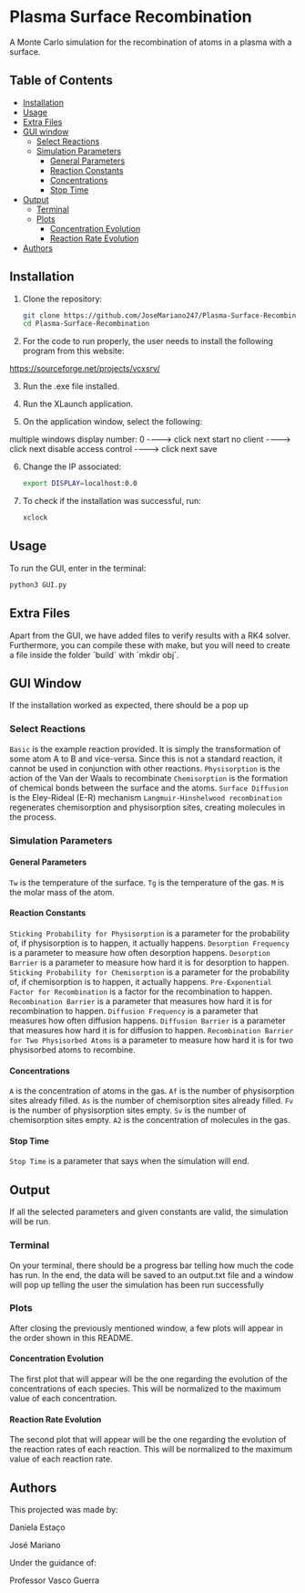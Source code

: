 # Plasma Surface Recombination

A Monte Carlo simulation for the recombination of
atoms in a plasma with a surface.

## Table of Contents
- [Installation](#installation)
- [Usage](#usage)
- [Extra Files](#usage)
- [GUI window](#gui-window)  
  - [Select Reactions](#select-reactions)  
  - [Simulation Parameters](#simulation-parameters)  
    - [General Parameters](#general-parameters)  
    - [Reaction Constants](#reaction-constants)  
    - [Concentrations](#concentrations) 
    - [Stop Time](#stop-time)
- [Output](#output)  
    - [Terminal](#terminal)  
    - [Plots](#plots)  
      - [Concentration Evolution](#concentration-evolution)
      - [Reaction Rate Evolution](#reaction-rate-evolution)
- [Authors](#authors)

## Installation

1. Clone the repository:
   ```sh
   git clone https://github.com/JoseMariano247/Plasma-Surface-Recombination
   cd Plasma-Surface-Recombination
   ```

2. For the code to run properly, the user needs to install
the following program from this website:

https://sourceforge.net/projects/vcxsrv/

3. Run the .exe file installed.

4. Run the XLaunch application.

5. On the application window, select the following:

multiple windows
display number: 0
----> click next
start no client
----> click next
disable access control
----> click next
save

6. Change the IP associated:

   ```sh
   export DISPLAY=localhost:0.0
   ```

7. To check if the installation was successful, run:

   ```sh
   xclock
   ```


## Usage

To run the GUI, enter in the terminal:

   ```sh
   python3 GUI.py
   ```

## Extra Files

Apart from the GUI, we have added files to verify results with a RK4 solver. Furthermore, you can compile these with make, but you will need to create a file inside the folder ´build´ with ´mkdir obj´.

## GUI Window

If the installation worked as expected, there should be a pop up

### Select Reactions

`Basic` is the example reaction provided. It is simply the
transformation of some atom A to B and vice-versa. Since this
is not a standard reaction, it cannot be used in conjunction
with other reactions.
`Physisorption` is the action of the Van der Waals to recombinate
`Chemisorption` is the formation of chemical bonds between the
surface and the atoms.
`Surface Diffusion` is the Eley-Rideal (E-R) mechanism
`Langmuir-Hinshelwood recombination` regenerates chemisorption and
physisorption sites, creating molecules in the process.

### Simulation Parameters

#### General Parameters

`Tw` is the temperature of the surface.
`Tg` is the temperature of the gas.
`M` is the molar mass of the atom.

#### Reaction Constants

`Sticking Probability for Physisorption` is a parameter for the probability of, if physisorption is to happen, it actually happens.
`Desorption Frequency` is a parameter to measure how often desorption happens.
`Desorption Barrier` is a parameter to measure how hard it is
for desorption to happen.
`Sticking Probability for Chemisorption` is a parameter for the probability of, if chemisorption is to happen, it actually happens.
`Pre-Exponential Factor for Recombination` is a factor for the
recombination to happen.
`Recombination Barrier` is a parameter that measures how hard it is for recombination to happen.
`Diffusion Frequency` is a parameter that measures how often diffusion happens.
`Diffusion Barrier` is a parameter that measures how hard it is for diffusion to happen.
`Recombination Barrier for Two Physisorbed Atoms` is a parameter to measure how hard it is for two physisorbed atoms to recombine.


#### Concentrations

`A` is the concentration of atoms in the gas.
`Af` is the number of physisorption sites already filled.
`As` is the number of chemisorption sites already filled.
`Fv` is the number of physisorption sites empty.
`Sv` is the number of chemisorption sites empty.
`A2` is the concentration of molecules in the gas.

#### Stop Time

`Stop Time` is a parameter that says when the simulation will end.

## Output

If all the selected parameters and given constants are valid, the simulation will be run.

### Terminal

On your terminal, there should be a progress bar telling how much the code has run. In the end, the data will be saved to an output.txt file and a window will pop up telling the user the simulation has been run successfully

### Plots

After closing the previously mentioned window, a few plots will appear in the order shown in this README.

#### Concentration Evolution

The first plot that will appear will be the one regarding the evolution of the concentrations of each species. This will be normalized to the maximum value of each concentration.

#### Reaction Rate Evolution

The second plot that will appear will be the one regarding the evolution of the reaction rates of each reaction. This will be normalized to the maximum value of each reaction rate.

## Authors

This projected was made by:

Daniela Estaço

José Mariano


Under the guidance of:

Professor Vasco Guerra